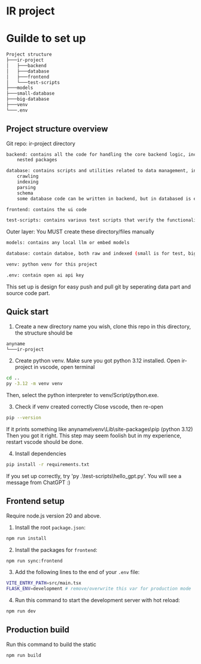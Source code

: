 # IR project
# Guilde to set up 
```bash
Project structure
├───ir-project
│   ├───backend
│   ├───database
│   ├───frontend
│   └───test-scripts
├───models
├───small-database
├───big-database
├───venv
└───.env
```
## Project structure overview

Git repo: ir-project directory
```bash
backend: contains all the code for handling the core backend logic, include:
    nested packages

database: contains scripts and utilities related to data management, include:
    crawling
    indexing
    parsing
    schema
    some database code can be written in backend, but in databased is encourage

frontend: contains the ui code

test-scripts: contains various test scripts that verify the functionality of different parts of the project
```
Outer layer: You MUST create these directory/files manually
```bash
models: contains any local llm or embed models

database: contain databse, both raw and indexed (small is for test, big for real deploy)

venv: python venv for this project

.env: contain open ai api key
```

This set up is design for easy push and pull git by seperating data part and source code part.

## Quick start

1. Create a new directory name <anyname> you wish, clone this repo in this directory, the structure should be
```bash
anyname
└───ir-project
```
2. Create python venv. Make sure you got python 3.12 installed.
Open ir-project in vscode, open terminal
```bash
cd ..
py -3.12 -m venv venv
``` 
Then, select the python interpreter to venv/Script/python.exe.

3. Check if venv created correctly 
Close vscode, then re-open
```bash
pip --version
```
If it prints something like anyname\venv\Lib\site-packages\pip (python 3.12)
Then you got it right.
This step may seem foolish but in my experience, restart vscode should be done.

4. Install dependencies
```bash
pip install -r requirements.txt
```

If you set up correctly, try 'py .\test-scripts\hello_gpt.py'. You will see a message from ChatGPT :)

## Frontend setup
Require node.js version 20 and above.

1. Install the root `package.json`:
```bash
npm run install
```

2. Install the packages for `frontend`:
```bash
npm run sync:frontend
```

3. Add the following lines to the end of your `.env` file:
```bash
VITE_ENTRY_PATH=src/main.tsx
FLASK_ENV=development # remove/overwrite this var for production mode 
```

4. Run this command to start the development server with hot reload:
```bash
npm run dev
```

## Production build
Run this command to build the static 
```bash
npm run build
```
